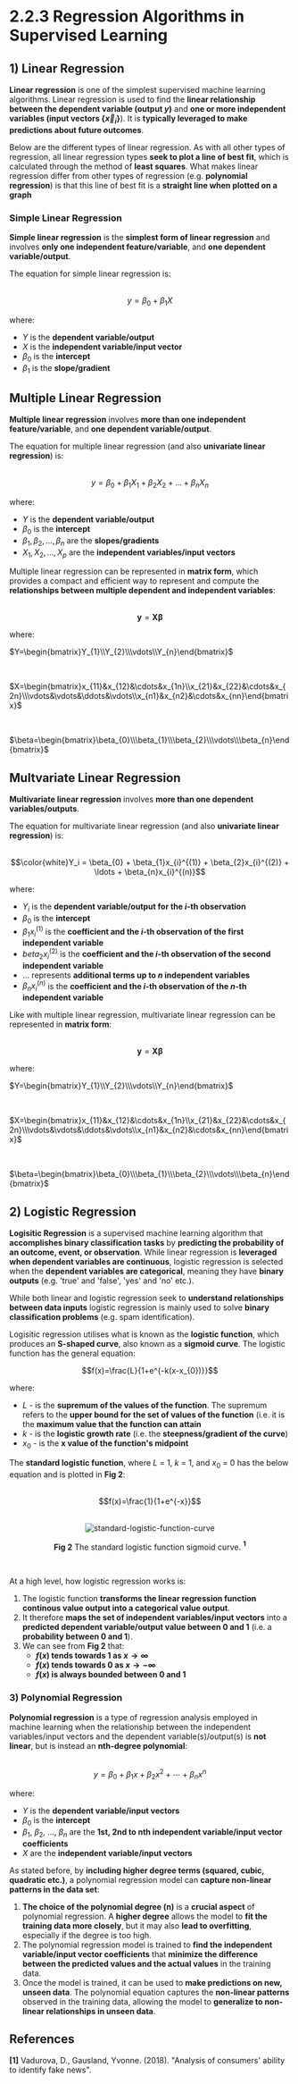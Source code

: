 # 2.2.3 Regression Algorithms in Supervised Learning

## 1) Linear Regression

**Linear regression** is one of the simplest supervised machine learning algorithms. Linear regression is used to find the **linear relationship between the dependent variable (output $`y`$)** and **one or more independent variables (input vectors {$`\vec{x}_i`$}**). It is **typically leveraged to make predictions about future outcomes**.

Below are the different types of linear regression. As with all other types of regression, all linear regression types **seek to plot a line of best fit**, which is calculated through the method of **least squares**. What makes linear regression differ from other types of regression (e.g. **polynomial regression**) is that this line of best fit is a **straight line when plotted on a graph**

### Simple Linear Regression 

**Simple linear regression** is the **simplest form of linear regression** and involves **only one independent feature/variable**, and **one dependent variable/output**.

The equation for simple linear regression is:
<br>
<br>

$$y = \beta_0 + \beta_1 X$$

where:
- $`Y`$ is the **dependent variable/output**
- $`X`$ is the **independent variable/input vector**
- $`\beta_0`$ is the **intercept**
- $`\beta_1`$ is the **slope/gradient**


## Multiple Linear Regression

**Multiple linear regression** involves **more than one independent feature/variable**, and **one dependent variable/output**.

The equation for multiple linear regression (and also **univariate linear regression**) is:
<br>
<br>

$$y = \beta_0 + \beta_1 X_1 + \beta_2 X_2 + \ldots + \beta_n X_n$$

where:
* $`Y`$ is the **dependent variable/output**
* $`\beta_0`$ is the **intercept**
* $`\beta_1, \beta_2, \ldots, \beta_n`$ are the **slopes/gradients**
* $`{X_1, X_2, \ldots, X_p}`$ are the **independent variables/input vectors**

Multiple linear regression can be represented in **matrix form**, which provides a compact and efficient way to represent and compute the **relationships between multiple dependent and independent variables**:
<br>
<br>

$$\mathbf{y}=\mathbf{X}\boldsymbol{\beta}$$

where:

$`Y=\begin{bmatrix}Y_{1}\\Y_{2}\\\vdots\\Y_{n}\end{bmatrix}`$

<br>

$`X=\begin{bmatrix}x_{11}&x_{12}&\cdots&x_{1n}\\x_{21}&x_{22}&\cdots&x_{2n}\\\vdots&\vdots&\ddots&\vdots\\x_{n1}&x_{n2}&\cdots&x_{nn}\end{bmatrix}`$

<br>

$`\beta=\begin{bmatrix}\beta_{0}\\\beta_{1}\\\beta_{2}\\\vdots\\\beta_{n}\end{bmatrix}`$


## Multvariate Linear Regression

**Multivariate linear regression** involves **more than one dependent variables/outputs**.

The equation for multivariate linear regression (and also **univariate linear regression**) is:
<br>
<br>

$$\color{white}Y_i = \beta_{0} + \beta_{1}x_{i}^{(1)} + \beta_{2}x_{i}^{(2)} + \ldots + \beta_{n}x_{i}^{(n)}$$

where:
* $`Y_i`$ is the **dependent variable/output for the *i*-th observation**
* $`\beta_{0}`$ is the **intercept**
* $`\beta_{1}x_{i}^{(1)}`$ is the **coefficient and the *i*-th observation of the first independent variable**
* $`beta_{2}x_{i}^{(2)}`$ is the **coefficient and the *i*-th observation of the second independent variable**
* $`\ldots`$ represents **additional terms up to *n* independent variables**
* $`\beta_{n}x_{i}^{(n)}`$ is the **coefficient and the *i*-th observation of the *n*-th independent variable**


Like with multiple linear regression, multivariate linear regression can be represented in **matrix form**:
<br>
<br>

$$\mathbf{y}=\mathbf{X}\boldsymbol{\beta}$$

where:


$`Y=\begin{bmatrix}Y_{1}\\Y_{2}\\\vdots\\Y_{n}\end{bmatrix}`$

<br>

$`X=\begin{bmatrix}x_{11}&x_{12}&\cdots&x_{1n}\\x_{21}&x_{22}&\cdots&x_{2n}\\\vdots&\vdots&\ddots&\vdots\\x_{n1}&x_{n2}&\cdots&x_{nn}\end{bmatrix}`$

<br>

$`\beta=\begin{bmatrix}\beta_{0}\\\beta_{1}\\\beta_{2}\\\vdots\\\beta_{n}\end{bmatrix}`$

## 2) Logistic Regression

**Logisitic Regression** is a supervised machine learning algorithm that **accomplishes binary classification tasks** by **predicting the probability of an outcome, event, or observation**. While linear regression is **leveraged when dependent variables are continuous**, logistic regression is selected when the **dependent variables are categorical**, meaning they have **binary outputs** (e.g. 'true' and 'false', 'yes' and 'no' etc.).

While both linear and logistic regression seek to **understand relationships between data inputs** logistic regression is mainly used to solve **binary classification problems** (e.g. spam identification).

Logisitic regression utilises what is known as the **logistic function**, which produces an **S-shaped curve**, also known as a **sigmoid curve**. The logistic function has the general equation:

$$f(x)=\frac{L}{1+e^{-k(x-x_{0})}}$$

where:
* $`L`$ - is the **supremum of the values of the function**. The supremum refers to the **upper bound for the set of values of the function** (i.e. it is the **maximum value that the function can attain**
* $`k`$ - is the **logistic growth rate** (i.e. the **steepness/gradient of the curve**)
* $`x_{0}`$ - is the **x value of the function's midpoint**


The **standard logistic function**, where $`L`$ = 1, $`k`$ = 1, and $`x_{0}`$ = 0 has the below equation and is plotted in **Fig 2**:
<br>
<br>

$$f(x)=\frac{1}{1+e^{-x}}$$

<br>
  <div align="center">
    <img src="https://github.com/c-vandenberg/machine-learning-in-drug-discovery/assets/60201356/ef0af9b3-c922-4160-89e3-d14949569d01", alt="standard-logistic-function-curve"/>
    <p>
      <b>Fig 2</b> The standard logistic function sigmoid curve. <b><sup>1</sup></b>
    </p>
  </div>
 <br>

At a high level, how logistic regression works is:
1. The logistic function **transforms the linear regression function continous value output into a categorical value output**. 
2. It therefore **maps the set of independent variables/input vectors** into a **predicted dependent variable/output value between 0 and 1** (i.e. a **probability between 0 and 1**).
3. We can see from **Fig 2** that:
    * **$`f({x})`$ tends towards 1 as $x \to \infty$**
    * **$`f({x})`$ tends towards 0 as $x \to -\infty$**
    * **$`f({x})`$ is always bounded between 0 and 1**

### 3) Polynomial Regression

**Polynomial regression** is a type of regression analysis employed in machine learning when the relationship between the independent variables/input vectors and the dependent variable(s)/output(s) is **not linear**, but is instead an **nth-degree polynomial**:
<br>
<br>

$$y=\beta_0+\beta_1x+\beta_2x^2+\cdots+\beta_nx^n$$

where:
* $`Y`$ is the **dependent variable/input vectors**
* $`\beta_0`$ is the **intercept**
* $`\beta_1,\ \beta_2,\ \ldots,\ \beta_n`$ are the **1st, 2nd to nth independent variable/input vector coefficients**
* $`X`$ are the **independent variable/input vectors**

As stated before, by **including higher degree terms (squared, cubic, quadratic etc.)**, a polynomial regression model can **capture non-linear patterns in the data set**:
1. **The choice of the polynomial degree (n)** is a **crucial aspect** of polynomial regression. A **higher degree** allows the model to **fit the training data more closely**, but it may also **lead to overfitting**, especially if the degree is too high.
2. The polynomial regression model is trained to **find the independent variable/input vector coefficients** that **minimize the difference between the predicted values and the actual values** in the training data.
3. Once the model is trained, it can be used to **make predictions on new, unseen data**. The polynomial equation captures the **non-linear patterns** observed in the training data, allowing the model to **generalize to non-linear relationships in unseen data**.

## References
 **[1]** Vadurova, D., Gausland, Yvonne. (2018). "Analysis of consumers' ability to identify fake news". <br><br>
